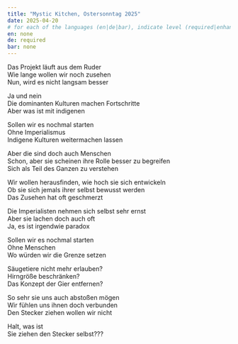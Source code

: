 ```yaml
---
title: "Mystic Kitchen, Ostersonntag 2025"
date: 2025-04-20
# for each of the languages (en|de|bar), indicate level (required|enhancing|minor|none)
en: none
de: required
bar: none
---
```

Das Projekt läuft aus dem Ruder  
Wie lange wollen wir noch zusehen  
Nun, wird es nicht langsam besser

Ja und nein  
Die dominanten Kulturen machen Fortschritte  
Aber was ist mit indigenen

Sollen wir es nochmal starten  
Ohne Imperialismus  
Indigene Kulturen weitermachen lassen

Aber die sind doch auch Menschen  
Schon, aber sie scheinen ihre Rolle besser zu begreifen  
Sich als Teil des Ganzen zu verstehen

Wir wollen herausfinden, wie hoch sie sich entwickeln  
Ob sie sich jemals ihrer selbst bewusst werden  
Das Zusehen hat oft geschmerzt

Die Imperialisten nehmen sich selbst sehr ernst  
Aber sie lachen doch auch oft  
Ja, es ist irgendwie paradox

Sollen wir es nochmal starten  
Ohne Menschen  
Wo würden wir die Grenze setzen

Säugetiere nicht mehr erlauben?  
Hirngröße beschränken?  
Das Konzept der Gier entfernen?

So sehr sie uns auch abstoßen mögen  
Wir fühlen uns ihnen doch verbunden  
Den Stecker ziehen wollen wir nicht

Halt, was ist  
Sie ziehen den Stecker selbst???
